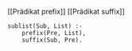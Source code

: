 [[Prädikat prefix]]
[[Prädikat suffix]]
```
sublist(Sub, List) :- 
	prefix(Pre, List),
	suffix(Sub, Pre).
```